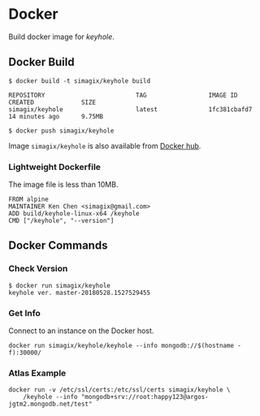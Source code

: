 # Docker
Build docker image for *keyhole*.

## Docker Build

```
$ docker build -t simagix/keyhole build

REPOSITORY                         TAG                 IMAGE ID            CREATED             SIZE
simagix/keyhole                    latest              1fc381cbafd7        14 minutes ago      9.75MB

$ docker push simagix/keyhole
```

Image `simagix/keyhole` is also available from [Docker hub](https://hub.docker.com/).

### Lightweight Dockerfile
The image file is less than 10MB.

```
FROM alpine
MAINTAINER Ken Chen <simagix@gmail.com>
ADD build/keyhole-linux-x64 /keyhole
CMD ["/keyhole", "--version"]
```

## Docker Commands
### Check Version

```
$ docker run simagix/keyhole
keyhole ver. master-20180528.1527529455
```

### Get Info
Connect to an instance on the Docker host.

```
docker run simagix/keyhole/keyhole --info mongodb://$(hostname -f):30000/ 
```

### Atlas Example
```
docker run -v /etc/ssl/certs:/etc/ssl/certs simagix/keyhole \
    /keyhole --info "mongodb+srv://root:happy123@argos-jgtm2.mongodb.net/test"
```
